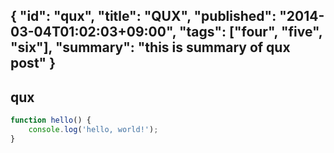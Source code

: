 {
    "id": "qux",
    "title": "QUX",
    "published": "2014-03-04T01:02:03+09:00",
    "tags": ["four", "five", "six"],
    "summary": "this is summary of qux post"
}
---
## qux

```javascript
function hello() {
    console.log('hello, world!');
}
```
